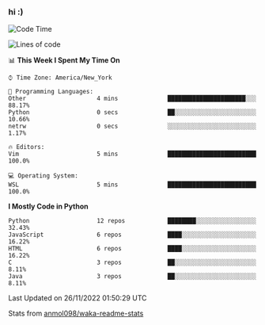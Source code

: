 ### hi :)

<!--START_SECTION:waka-->
![Code Time](http://img.shields.io/badge/Code%20Time-948%20hrs%202%20mins-blue)

![Lines of code](https://img.shields.io/badge/From%20Hello%20World%20I%27ve%20Written-600%20Thousand%20lines%20of%20code-blue)

📊 **This Week I Spent My Time On** 

```text
⌚︎ Time Zone: America/New_York

💬 Programming Languages: 
Other                    4 mins              ██████████████████████░░░   88.17% 
Python                   0 secs              ██░░░░░░░░░░░░░░░░░░░░░░░   10.66% 
netrw                    0 secs              ░░░░░░░░░░░░░░░░░░░░░░░░░   1.17%

🔥 Editors: 
Vim                      5 mins              █████████████████████████   100.0%

💻 Operating System: 
WSL                      5 mins              █████████████████████████   100.0%

```

**I Mostly Code in Python** 

```text
Python                   12 repos            ████████░░░░░░░░░░░░░░░░░   32.43% 
JavaScript               6 repos             ████░░░░░░░░░░░░░░░░░░░░░   16.22% 
HTML                     6 repos             ████░░░░░░░░░░░░░░░░░░░░░   16.22% 
C                        3 repos             ██░░░░░░░░░░░░░░░░░░░░░░░   8.11% 
Java                     3 repos             ██░░░░░░░░░░░░░░░░░░░░░░░   8.11%

```



 Last Updated on 26/11/2022 01:50:29 UTC
<!--END_SECTION:waka-->

Stats from [anmol098/waka-readme-stats](https://github.com/anmol098/waka-readme-stats)